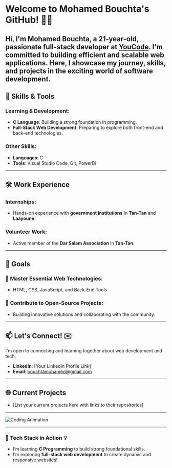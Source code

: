 # Welcome to Mohamed Bouchta's GitHub! 👨‍💻
Hi, I'm Mohamed Bouchta, a 21-year-old, passionate full-stack developer at [YouCode](https://youcode.ma/). I'm committed to building efficient and scalable web applications. Here, I showcase my journey, skills, and projects in the exciting world of software development.
---


## 🧠 Skills & Tools

### Learning & Development:
- **C Language**: Building a strong foundation in programming.
- **Full-Stack Web Development**: Preparing to explore both front-end and back-end technologies.

### Other Skills:
- **Languages**: C
- **Tools**: Visual Studio Code, Git, PowerBi

---

## 🛠️ Work Experience

### Internships:
- Hands-on experience with **government institutions** in **Tan-Tan** and **Laayoune**.

### Volunteer Work:
- Active member of the **Dar Salam Association** in **Tan-Tan**.

---

## 🚀 Goals

### 🔭 **Master** Essential Web Technologies:
- HTML, CSS, JavaScript, and Back-End Tools

### 🌱 **Contribute** to Open-Source Projects:
- Building innovative solutions and collaborating with the community.

---

## 📫 Let's Connect! ✉️

I'm open to connecting and learning together about web development and tech.

- **LinkedIn**: [Your LinkedIn Profile Link]
- **Email**: [bouchtamohamed@gmail.com](mailto:bouchtamohamed@gmail.com)

---

## 🌐 Current Projects
- [List your current projects here with links to their repositories]

---


![Coding Animation](https://media.giphy.com/media/3o6fJ0haC8A3MGTQxS/giphy.gif)

---

### 📜 Tech Stack in Action 💡
- I’m learning **C Programming** to build strong foundational skills.
- I’m exploring **full-stack web development** to create dynamic and responsive websites!




